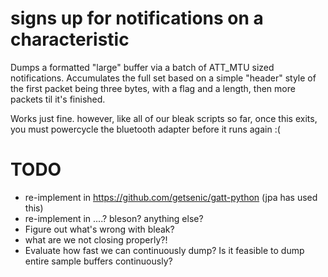# signs up for notifications on a characteristic

Dumps a formatted "large" buffer via a batch of ATT_MTU sized notifications.
Accumulates the full set based on a simple "header" style of the first packet being three bytes, with a flag and a length,
then more packets til it's finished.

Works just fine.  however, like all of our bleak scripts so far, once this exits, you must powercycle the bluetooth adapter before it runs again :(

# TODO
* re-implement in https://github.com/getsenic/gatt-python (jpa has used this)
* re-implement in ....? bleson? anything else? 
* Figure out what's wrong with bleak?
* what are we not closing properly?!
* Evaluate how fast we can continuously dump?  Is it feasible to dump entire sample buffers continuously?
